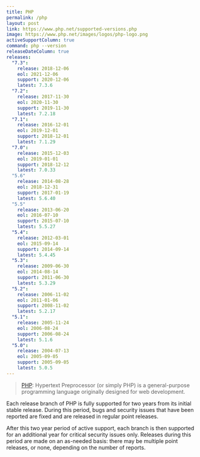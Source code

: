 ```yaml
---
title: PHP
permalink: /php
layout: post
link: https://www.php.net/supported-versions.php
image: https://www.php.net/images/logos/php-logo.png
activeSupportColumn: true
command: php --version
releaseDateColumn: true
releases:
  "7.3":
    release: 2018-12-06
    eol: 2021-12-06
    support: 2020-12-06
    latest: 7.3.6
  "7.2":
    release: 2017-11-30
    eol: 2020-11-30
    support: 2019-11-30
    latest: 7.2.18
  "7.1":
    release: 2016-12-01
    eol: 2019-12-01
    support: 2018-12-01
    latest: 7.1.29
  "7.0":
    release: 2015-12-03
    eol: 2019-01-01
    support: 2018-12-12
    latest: 7.0.33
  "5.6"
    release: 2014-08-28
    eol: 2018-12-31
    support: 2017-01-19
    latest: 5.6.40
  "5.5"
    release: 2013-06-20
    eol: 2016-07-10
    support: 2015-07-10
    latest: 5.5.27
  "5.4":
    release: 2012-03-01
    eol: 2015-09-14
    support: 2014-09-14
    latest: 5.4.45
  "5.3":
    release: 2009-06-30
    eol: 2014-08-14
    support: 2011-06-30
    latest: 5.3.29
  "5.2":
    release: 2006-11-02
    eol: 2011-01-06
    support: 2008-11-02
    latest: 5.2.17
  "5.1":
    release: 2005-11-24
    eol: 2006-08-24
    support: 2006-08-24
    latest: 5.1.6
  "5.0":
    release: 2004-07-13
    eol: 2005-09-05
    support: 2005-09-05
    latest: 5.0.5
---
```


> [PHP](https://www.php.net/): Hypertext Preprocessor (or simply PHP) is a general-purpose programming language originally designed for web development.

Each release branch of PHP is fully supported for two years from its initial stable release. During this period, bugs and security issues that have been reported are fixed and are released in regular point releases.

After this two year period of active support, each branch is then supported for an additional year for critical security issues only. Releases during this period are made on an as-needed basis: there may be multiple point releases, or none, depending on the number of reports.
